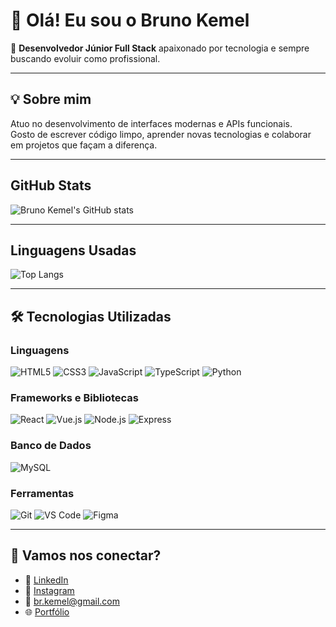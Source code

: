 # 👋 Olá! Eu sou o Bruno Kemel

🎯 **Desenvolvedor Júnior Full Stack** apaixonado por tecnologia e sempre buscando evoluir como profissional.

---

## 💡 Sobre mim
Atuo no desenvolvimento de interfaces modernas e APIs funcionais.  
Gosto de escrever código limpo, aprender novas tecnologias e colaborar em projetos que façam a diferença.

---

## GitHub Stats

![Bruno Kemel's GitHub stats](https://github-readme-stats.vercel.app/api?username=brunokemel&show_icons=true&theme=radical)

---

## Linguagens Usadas

![Top Langs](https://github-readme-stats.vercel.app/api/top-langs/?username=brunokemel&layout=compact&theme=radical)

---

## 🛠️ Tecnologias Utilizadas

### Linguagens
![HTML5](https://img.shields.io/badge/-HTML5-E34F26?style=for-the-badge&logo=html5&logoColor=white)
![CSS3](https://img.shields.io/badge/-CSS3-1572B6?style=for-the-badge&logo=css3&logoColor=white)
![JavaScript](https://img.shields.io/badge/-JavaScript-F7DF1E?style=for-the-badge&logo=javascript&logoColor=black)
![TypeScript](https://img.shields.io/badge/-TypeScript-3178C6?style=for-the-badge&logo=typescript&logoColor=white)
![Python](https://img.shields.io/badge/-Python-3776AB?style=for-the-badge&logo=python&logoColor=white)

### Frameworks e Bibliotecas
![React](https://img.shields.io/badge/-React-61DAFB?style=for-the-badge&logo=react&logoColor=black)
![Vue.js](https://img.shields.io/badge/-Vue.js-4FC08D?style=for-the-badge&logo=vue.js&logoColor=white)
![Node.js](https://img.shields.io/badge/-Node.js-339933?style=for-the-badge&logo=node.js&logoColor=white)
![Express](https://img.shields.io/badge/-Express-000000?style=for-the-badge&logo=express&logoColor=white)

### Banco de Dados
![MySQL](https://img.shields.io/badge/-MySQL-4479A1?style=for-the-badge&logo=mysql&logoColor=white)

### Ferramentas
![Git](https://img.shields.io/badge/-Git-F05032?style=for-the-badge&logo=git&logoColor=white)
![VS Code](https://img.shields.io/badge/-VS%20Code-007ACC?style=for-the-badge&logo=visual-studio-code&logoColor=white)
![Figma](https://img.shields.io/badge/-Figma-F24E1E?style=for-the-badge&logo=figma&logoColor=white)

---

## 🤝 Vamos nos conectar?
- 💼 [LinkedIn](https://www.linkedin.com/in/bruno-kemel-026a22220/)  
- 📸 [Instagram](https://www.instagram.com/kemel_develop/)  
- 📧 br.kemel@gmail.com  
- 🌐 [Portfólio](https://portfoliobrunokemel.vercel.app/)
